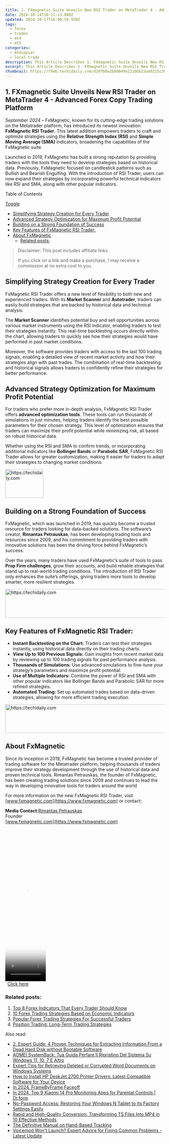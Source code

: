 ```yaml
---
title: 1. FXmagnetic Suite Unveils New RSI Trader on MetaTrader 4 - Advanced Forex Copy Trading Platform
date: 2024-10-14T16:11:13.080Z
updated: 2024-10-17T16:00:54.550Z
tags:
  - forex
  - trades
  - mt4
  - mt5
categories:
  - mt4copier
  - local-trade
description: This Article Describes 1. FXmagnetic Suite Unveils New RSI Trader on MetaTrader 4 - Advanced Forex Copy Trading Platform
excerpt: This Article Describes 1. FXmagnetic Suite Unveils New RSI Trader on MetaTrader 4 - Advanced Forex Copy Trading Platform
thumbnail: https://thmb.techidaily.com/d20fb0a2bb9049e2210bb23aa9225c390244059cedf35b9a34d45f9a041c8543.jpg
---
```


## 1. FXmagnetic Suite Unveils New RSI Trader on MetaTrader 4 - Advanced Forex Copy Trading Platform

_September 2024 –_ FxMagnetic, known for its cutting-edge trading solutions on the Metatrader platform, has introduced its newest innovation: **FxMagnetic RSI Trader**. This latest addition empowers traders to craft and optimize strategies using the **Relative Strength Index (RSI)** and **Simple Moving Average (SMA)** indicators, broadening the capabilities of the FxMagnetic suite.

Launched in 2019, FxMagnetic has built a strong reputation by providing traders with the tools they need to develop strategies based on historical data. Previously, FxMagnetic focused on candlestick patterns such as Bullish and Bearish Engulfing. With the introduction of RSI Trader, users can now expand their strategies by incorporating powerful technical indicators like RSI and SMA, along with other popular indicators.

Table of Contents

[Toggle](https://tools.techidaily.com/mt4copier/products/)

* [Simplifying Strategy Creation for Every Trader](https://tools.techidaily.com/mt4copier/products/)
* [Advanced Strategy Optimization for Maximum Profit Potential](https://tools.techidaily.com/mt4copier/products/)
* [Building on a Strong Foundation of Success](https://tools.techidaily.com/mt4copier/products/)
* [Key Features of FxMagnetic RSI Trader:](https://tools.techidaily.com/mt4copier/products/)
* [About FxMagnetic](https://tools.techidaily.com/mt4copier/products/)  
   * [Related posts:](https://tools.techidaily.com/mt4copier/products/)

>  Disclaimer: This post includes affiliate links
>
>  If you click on a link and make a purchase, I may receive a commission at no extra cost to you.
>

## **Simplifying Strategy Creation for Every Trader**

FxMagnetic RSI Trader offers a new level of flexibility to both new and experienced traders. With its **Market Scanner** and **Autotrader**, traders can easily build strategies that are backed by historical data and technical analysis.

The **Market Scanner** identifies potential buy and sell opportunities across various market instruments using the RSI indicator, enabling traders to test their strategies instantly. This real-time backtesting occurs directly within the chart, allowing traders to quickly see how their strategies would have performed in past market conditions.

Moreover, the software provides traders with access to the last 100 trading signals, enabling a detailed view of recent market activity and how their strategies align with past trades. The combination of real-time backtesting and historical signals allows traders to confidently refine their strategies for better performance.

## **Advanced Strategy Optimization for Maximum Profit Potential**

For traders who prefer more in-depth analysis, FxMagnetic RSI Trader offers **advanced optimization tools**. These tools can run thousands of simulations in just minutes, helping traders identify the best possible parameters for their chosen strategy. This level of optimization ensures that traders can maximize their profit potential while minimizing risk, all based on robust historical data.

Whether using the RSI and SMA to confirm trends, or incorporating additional indicators like **Bollinger Bands** or **Parabolic SAR**, FxMagnetic RSI Trader allows for greater customization, making it easier for traders to adapt their strategies to changing market conditions.

<!-- affiliate ads begin -->
<a href="https://aligracehair.sjv.io/c/5597632/2135406/19272" target="_top" id="2135406">
  <img src="//a.impactradius-go.com/display-ad/19272-2135406" border="0" alt="https://techidaily.com" width="120" height="90"/>
</a>
<img height="0" width="0" src="https://aligracehair.sjv.io/i/5597632/2135406/19272" style="position:absolute;visibility:hidden;" border="0" />
<!-- affiliate ads end -->

## **Building on a Strong Foundation of Success**

FxMagnetic, which was launched in 2019, has quickly become a trusted resource for traders looking for data-backed solutions. The software’s creator, **Rimantas Petrauskas**, has been developing trading tools and resources since 2009, and his commitment to providing traders with innovative solutions has been the driving force behind FxMagnetic’s success.

Over the years, many traders have used FxMagnetic’s suite of tools to pass **Prop Firm challenges**, grow their accounts, and build reliable strategies that stand up to real-world trading conditions. The introduction of RSI Trader only enhances the suite’s offerings, giving traders more tools to develop smarter, more resilient strategies.

<!-- affiliate ads begin -->
<a href="https://aligracehair.sjv.io/c/5597632/1868575/19272" target="_top" id="1868575">
  <img src="//a.impactradius-go.com/display-ad/19272-1868575" border="0" alt="https://techidaily.com" width="728" height="90"/>
</a>
<img height="0" width="0" src="https://aligracehair.sjv.io/i/5597632/1868575/19272" style="position:absolute;visibility:hidden;" border="0" />
<!-- affiliate ads end -->

## **Key Features of FxMagnetic RSI Trader:**

* **Instant Backtesting on the Chart:** Traders can test their strategies instantly, using historical data directly on their trading charts.
* **View Up to 100 Previous Signals:** Gain insights from recent market data by reviewing up to 100 trading signals for past performance analysis.
* **Thousands of Simulations:** Use advanced simulations to fine-tune your strategy’s parameters and maximize profit potential.
* **Use of Multiple Indicators:** Combine the power of RSI and SMA with other popular indicators like Bollinger Bands and Parabolic SAR for more refined strategies.
* **Automated Trading:** Set up automated trades based on data-driven strategies, allowing for more efficient trading execution.

<!-- affiliate ads begin -->
<a href="https://aligracehair.sjv.io/c/5597632/1925570/19272" target="_top" id="1925570">
  <img src="//a.impactradius-go.com/display-ad/19272-1925570" border="0" alt="https://techidaily.com" width="728" height="90"/>
</a>
<img height="0" width="0" src="https://aligracehair.sjv.io/i/5597632/1925570/19272" style="position:absolute;visibility:hidden;" border="0" />
<!-- affiliate ads end -->

## **About FxMagnetic**

Since its inception in 2019, FxMagnetic has become a trusted provider of trading software for the Metatrader platform, helping thousands of traders improve their strategy development through the use of historical data and proven technical tools. Rimantas Petrauskas, the founder of FxMagnetic, has been creating trading solutions since 2009 and continues to lead the way in developing innovative tools for traders around the world

For more information on the new FxMagnetic RSI Trader, visit [www.fxmagnetic.com](https://www.fxmagnetic.com) or contact:

**Media Contact:**[Rimantas Petrauskas](https://www.rimantaspetrauskas.com)  
Founder  
[www.fxmagnetic.com](https://www.fxmagnetic.com)

<!-- affiliate ads begin -->
<span id="1993647">
					<video width="128" height="480" style="cursor:pointer"
           poster="//a.impactradius-go.com/display-clicktoplayimage/1993647.png"
           onclick="if(!this.playClicked){this.play();this.setAttribute('controls',true);this.playClicked=true;}">
	   <source src="//a.impactradius-go.com/display-ad/22993-1993647">
	   <img src="//a.impactradius-go.com/display-clicktoplayimage/1993647.png" style="border: none; height: 100%; width: 100%; object-fit: contain">
	</video>
	<div style="width:80px;text-align:center"><a href="javascript:window.open(decodeURIComponent('https%3A%2F%2Fhomestyler.sjv.io%2Fc%2F5597632%2F1993647%2F22993'), '_blank');void(0);">Click here</a></div>
</span>
<img height="0" width="0" src="https://imp.pxf.io/i/5597632/1993647/22993" style="position:absolute;visibility:hidden;" border="0" />
<!-- affiliate ads end -->

### Related posts:

1. [Top 8 Forex Indicators That Every Trader Should Know](https://tools.techidaily.com/mt4copier/products/)
2. [10 Forex Trading Strategies Based on Economic Indicators](https://tools.techidaily.com/mt4copier/products/)
3. [Popular Forex Trading Strategies For Successful Traders](https://tools.techidaily.com/mt4copier/products/)
4. [Position Trading: Long-Term Trading Strategies](https://tools.techidaily.com/mt4copier/products/)

<ins class="adsbygoogle"
     style="display:block"
     data-ad-format="autorelaxed"
     data-ad-client="ca-pub-7571918770474297"
     data-ad-slot="1223367746"></ins>

<ins class="adsbygoogle"
     style="display:block"
     data-ad-client="ca-pub-7571918770474297"
     data-ad-slot="8358498916"
     data-ad-format="auto"
     data-full-width-responsive="true"></ins>

<span class="atpl-alsoreadstyle">Also read:</span>
<div><ul>
<li><a href="https://win-top.techidaily.com/2-expert-guide-4-proven-techniques-for-extracting-information-from-a-dead-hard-disk-without-bootable-software/"><u>2. Expert Guide: 4 Proven Techniques for Extracting Information From a Dead Hard Disk without Bootable Software</u></a></li>
<li><a href="https://win-top.techidaily.com/aomei-systemback-tua-guida-perfare-il-ripristino-del-sistema-su-windows-11-10-7-e-altro/"><u>AOMEI SystemBack: Tua Guida Perfare Il Ripristino Del Sistema Su Windows 11, 10, 7 E Altro</u></a></li>
<li><a href="https://win-top.techidaily.com/expert-tips-for-retrieving-deleted-or-corrupted-word-documents-on-windows-systems/"><u>Expert Tips for Retrieving Deleted or Corrupted Word Documents on Windows Systems</u></a></li>
<li><a href="https://driver-download.techidaily.com/how-to-install-hp-deskjet-2700-printer-drivers-latest-compatible-software-for-your-device/"><u>How to Install HP DeskJet 2700 Printer Drivers: Latest Compatible Software for Your Device</u></a></li>
<li><a href="https://desktop-recording.techidaily.com/in-2024-framebyframe-faceoff/"><u>In 2024, FrameByFrame Faceoff</u></a></li>
<li><a href="https://android-location-track.techidaily.com/in-2024-top-9-xiaomi-14-pro-monitoring-apps-for-parental-controls-drfone-by-drfone-virtual-android/"><u>In 2024, Top 9 Xiaomi 14 Pro Monitoring Apps for Parental Controls | Dr.fone</u></a></li>
<li><a href="https://win-top.techidaily.com/no-password-access-restoring-your-windows-n-tablet-to-its-factory-settings-easily/"><u>No-Password Access: Restoring Your Windows N Tablet to Its Factory Settings Easily</u></a></li>
<li><a href="https://eaxpv-info.techidaily.com/rapid-and-high-quality-conversion-transforming-ts-files-into-mp4-in-10-effective-methods/"><u>Rapid and High-Quality Conversion: Transforming TS Files Into MP4 in 10 Effective Methods</u></a></li>
<li><a href="https://extra-lessons.techidaily.com/the-definitive-manual-on-hand-based-tracking/"><u>The Definitive Manual on Hand-Based Tracking</u></a></li>
<li><a href="https://sound-issues.techidaily.com/voicemod-wont-launch-expert-advice-for-fixing-common-problems-latest-update/"><u>Voicemod Won't Launch? Expert Advice for Fixing Common Problems - Latest Update</u></a></li>
</ul></div>

